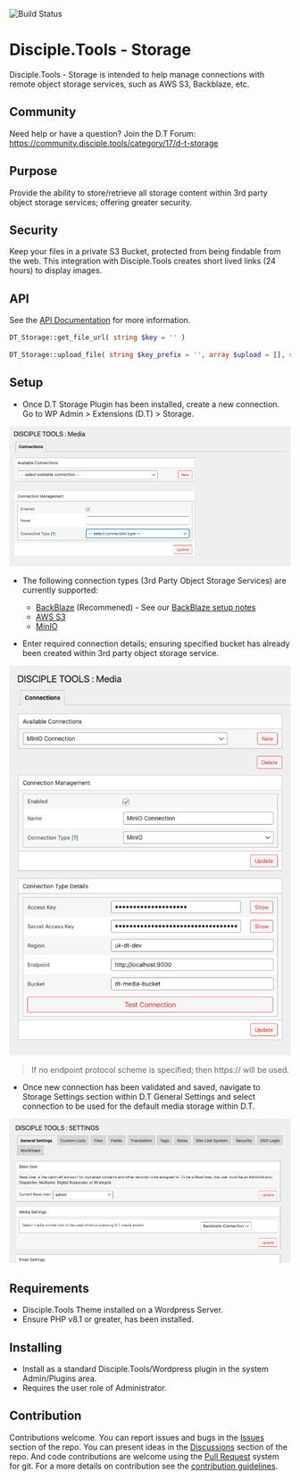 ![Build Status](https://github.com/DiscipleTools/disciple-tools-storage/actions/workflows/ci.yml/badge.svg?branch=master)

# Disciple.Tools - Storage

Disciple.Tools - Storage is intended to help manage connections with remote object storage services, such as AWS S3, Backblaze, etc.

## Community

Need help or have a question? Join the D.T Forum: https://community.disciple.tools/category/17/d-t-storage

## Purpose

Provide the ability to store/retrieve all storage content within 3rd party object storage services; offering greater security.

## Security 
Keep your files in a private S3 Bucket, protected from being findable from the web. This integration with Disciple.Tools creates short lived links (24 hours) to display images.

## API

See the [API Documentation](https://github.com/DiscipleTools/disciple-tools-storage/wiki/API) for more information.
```php
DT_Storage::get_file_url( string $key = '' )
```
```php
DT_Storage::upload_file( string $key_prefix = '', array $upload = [], string $existing_key = '', array $args = [] )
```

## Setup

- Once D.T Storage Plugin has been installed, create a new connection. Go to WP Admin > Extensions (D.T) > Storage.

![1](/documentation/readme/imgs/1.png)

- The following connection types (3rd Party Object Storage Services) are currently supported:
  - [BackBlaze](https://www.backblaze.com/) (Recommened) - See our [BackBlaze setup notes](https://disciple.tools/docs/storage/#backblaze)
  - [AWS S3](https://aws.amazon.com/s3/)
  - [MinIO](https://min.io/)


- Enter required connection details; ensuring specified bucket has already been created within 3rd party object storage service.

![2](/documentation/readme/imgs/2.png)

> If no endpoint protocol scheme is specified; then https:// will be used.


- Once new connection has been validated and saved, navigate to Storage Settings section within D.T General Settings and select connection to be used for the default media storage within D.T.

![6](/documentation/readme/imgs/6.png)


## Requirements

- Disciple.Tools Theme installed on a Wordpress Server.
- Ensure PHP v8.1 or greater, has been installed.

## Installing

- Install as a standard Disciple.Tools/Wordpress plugin in the system Admin/Plugins area.
- Requires the user role of Administrator.

## Contribution

Contributions welcome. You can report issues and bugs in the
[Issues](https://github.com/DiscipleTools/disciple-tools-storage/issues) section of the repo. You can present ideas
in the [Discussions](https://github.com/DiscipleTools/disciple-tools-storage/discussions) section of the repo. And
code contributions are welcome using the [Pull Request](https://github.com/DiscipleTools/disciple-tools-storage/pulls)
system for git. For a more details on contribution see the
[contribution guidelines](https://github.com/DiscipleTools/disciple-tools-storage/blob/master/CONTRIBUTING.md).
